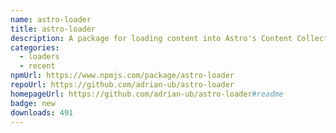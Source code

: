 ```yaml
---
name: astro-loader
title: astro-loader
description: A package for loading content into Astro's Content Collection API
categories:
  - loaders
  - recent
npmUrl: https://www.npmjs.com/package/astro-loader
repoUrl: https://github.com/adrian-ub/astro-loader
homepageUrl: https://github.com/adrian-ub/astro-loader#readme
badge: new
downloads: 491
---
```

